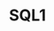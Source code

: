 ---
title: "SQL1"
layout: archive
permalink : /category/SQL1/
author_profile : true
sidebar_main : true
sidebar:
  nav: "sidebar-sample"
---